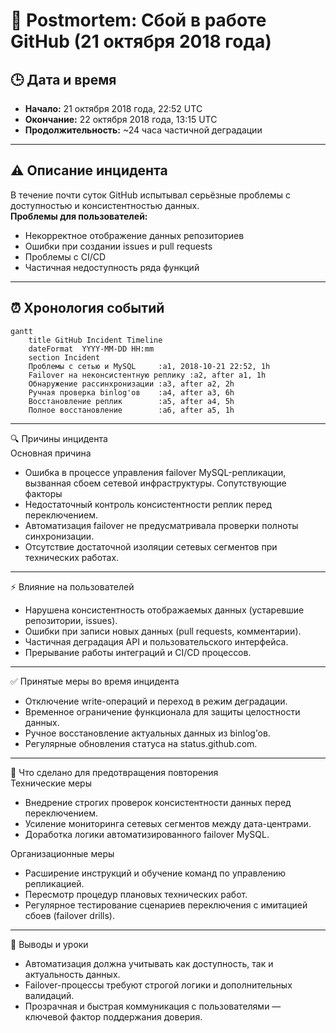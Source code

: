 # 📄 Postmortem: Сбой в работе GitHub (21 октября 2018 года)

## 🕒 Дата и время

- **Начало:** 21 октября 2018 года, 22:52 UTC
- **Окончание:** 22 октября 2018 года, 13:15 UTC
- **Продолжительность:** ~24 часа частичной деградации

---

## ⚠️ Описание инцидента

В течение почти суток GitHub испытывал серьёзные проблемы с доступностью и консистентностью данных.  
**Проблемы для пользователей:**
- Некорректное отображение данных репозиториев
- Ошибки при создании issues и pull requests
- Проблемы с CI/CD
- Частичная недоступность ряда функций

---

## ⏰ Хронология событий

```mermaid
gantt
    title GitHub Incident Timeline
    dateFormat  YYYY-MM-DD HH:mm
    section Incident
    Проблемы с сетью и MySQL     :a1, 2018-10-21 22:52, 1h
    Failover на неконсистентную реплику :a2, after a1, 1h
    Обнаружение рассинхронизации :a3, after a2, 2h
    Ручная проверка binlog'ов    :a4, after a3, 6h
    Восстановление реплик        :a5, after a4, 5h
    Полное восстановление        :a6, after a5, 1h
```
---

🔍 Причины инцидента  
Основная причина
* Ошибка в процессе управления failover MySQL-репликации, вызванная сбоем сетевой инфраструктуры.
Сопутствующие факторы
* Недостаточный контроль консистентности реплик перед переключением.
* Автоматизация failover не предусматривала проверки полноты синхронизации.
* Отсутствие достаточной изоляции сетевых сегментов при технических работах.

---

⚡ Влияние на пользователей  
* Нарушена консистентность отображаемых данных (устаревшие репозитории, issues).
* Ошибки при записи новых данных (pull requests, комментарии).
* Частичная деградация API и пользовательского интерфейса.
* Прерывание работы интеграций и CI/CD процессов.

---

✅ Принятые меры во время инцидента  
* Отключение write-операций и переход в режим деградации.
* Временное ограничение функционала для защиты целостности данных.
* Ручное восстановление актуальных данных из binlog’ов.
* Регулярные обновления статуса на status.github.com.

---

🔧 Что сделано для предотвращения повторения  
Технические меры
* Внедрение строгих проверок консистентности данных перед переключением.
* Усиление мониторинга сетевых сегментов между дата-центрами.
* Доработка логики автоматизированного failover MySQL.

Организационные меры
* Расширение инструкций и обучение команд по управлению репликацией.
* Пересмотр процедур плановых технических работ.
* Регулярное тестирование сценариев переключения с имитацией сбоев (failover drills).

---

💬 Выводы и уроки
* Автоматизация должна учитывать как доступность, так и актуальность данных.
* Failover-процессы требуют строгой логики и дополнительных валидаций.
* Прозрачная и быстрая коммуникация с пользователями — ключевой фактор поддержания доверия.
